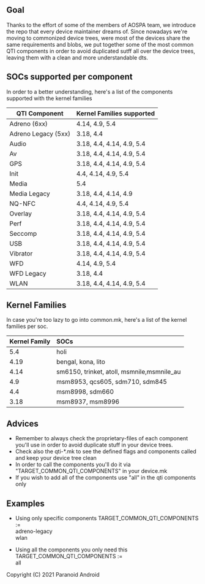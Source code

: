 ## Goal

Thanks to the effort of some of the members of AOSPA team, we introduce the repo that every device maintainer dreams of.
Since nowadays we're moving to commonized device trees, were most of the devices share the same requirements and blobs, we put together some of the most common QTI components in order to avoid duplicated sutff all over the device trees, leaving them with a clean and more understandable dts.

## SOCs supported per component

In order to a better understanding, here's a list of the components supported with the kernel families

| QTI Component       | Kernel Families supported |
| ------------------- | :------------------------ |
| Adreno (6xx)        | 4.14, 4.9, 5.4            |
| Adreno Legacy (5xx) | 3.18, 4.4                 |
| Audio               | 3.18, 4.4, 4.14, 4.9, 5.4 |
| Av                  | 3.18, 4.4, 4.14, 4.9, 5.4 |
| GPS                 | 3.18, 4.4, 4.14, 4.9, 5.4 |
| Init                | 4.4, 4.14, 4.9, 5.4       |
| Media               | 5.4                       |
| Media Legacy        | 3.18, 4.4, 4.14, 4.9      |
| NQ-NFC              | 4.4, 4.14, 4.9, 5.4       |
| Overlay             | 3.18, 4.4, 4.14, 4.9, 5.4 |
| Perf                | 3.18, 4.4, 4.14, 4.9, 5.4 |
| Seccomp             | 3.18, 4.4, 4.14, 4.9, 5.4 |
| USB                 | 3.18, 4.4, 4.14, 4.9, 5.4 |
| Vibrator            | 3.18, 4.4, 4.14, 4.9, 5.4 |
| WFD                 | 4.14, 4.9, 5.4            |
| WFD Legacy          | 3.18, 4.4                 |
| WLAN                | 3.18, 4.4, 4.14, 4.9, 5.4 |

## Kernel Families

In case you're too lazy to go into common.mk, here's a list of the kernel families per soc.

| Kernel Family | SOCs                                       |
| ------------- | :----------------------------------------- |
| 5.4           | holi                                       |
| 4.19          | bengal, kona, lito                         |
| 4.14          | sm6150, trinket, atoll, msmnile,msmnile_au |
| 4.9           | msm8953, qcs605, sdm710, sdm845            |
| 4.4           | msm8998, sdm660                            |
| 3.18          | msm8937, msm8996                           |

## Advices

- Remember to always check the proprietary-files of each component you'll use in order to avoid duplicate stuff in your device trees.
- Check also the qti-\*.mk to see the defined flags and components called and keep your device tree clean
- In order to call the components you'll do it via "TARGET_COMMON_QTI_COMPONENTS" in your device.mk
- If you wish to add all of the components use "all" in the qti components only

## Examples

- Using only specific components
  TARGET_COMMON_QTI_COMPONENTS := \
   adreno-legacy \
   wlan

- Using all the components you only need this
  TARGET_COMMON_QTI_COMPONENTS := \
   all

Copyright (C) 2021 Paranoid Android
